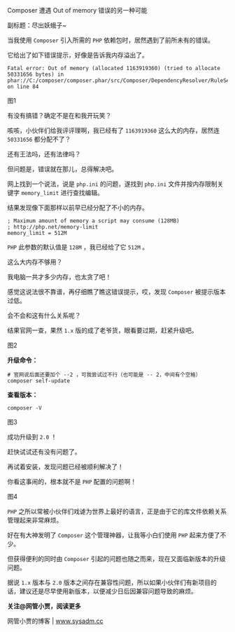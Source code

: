 Composer 遭遇 Out of memory 错误的另一种可能

副标题：尽出妖蛾子~



当我使用 `Composer` 引入所需的 `PHP` 依赖包时，居然遇到了前所未有的错误。

它给出了如下错误提示，好像是告诉我内存溢出了。

```
Fatal error: Out of memory (allocated 1163919360) (tried to allocate 50331656 bytes) in phar://C:/composer/composer.phar/src/Composer/DependencyResolver/RuleSet.php on line 84
```

图1



有没有搞错？确定不是在和我开玩笑？

咳咳，小伙伴们给我评评理啊，我已经有了 `1163919360` 这么大的内存，居然连 `50331656` 都分配不了？

还有王法吗，还有法律吗？

但问题是，错误就在那儿，总得解决吧。



网上找到一个说法，说是 `php.ini` 的问题，遂找到 `php.ini` 文件并按内存限制关键字 `memory_limit` 进行查找编辑。

结果发现像下面那样以前早已经分配了不小的内存。

```
; Maximum amount of memory a script may consume (128MB)
; http://php.net/memory-limit
memory_limit = 512M
```

`PHP` 此参数的默认值是 `128M` ，我已经给了它 `512M` 。

这么大内存不够用？

我电脑一共才多少内存，也太贪了吧！



感觉这说法很不靠谱，再仔细瞧了瞧这错误提示，哎，发现 `Composer` 被提示版本过低。

会不会和这有什么关系呢？

结果官网一查，果然 `1.x` 版的成了老爷货，眼看要过期，赶紧升级吧。

图2



**升级命令：**

```
# 官网说后面还要加个 --2 ，可我尝试过不行（也可能是 -- 2，中间有个空格）
composer self-update
```

**查看版本：**

```
composer -V
```

图3



成功升级到 `2.0` ！

赶快试试还有没有问题了。

再试着安装，发现问题已经被顺利解决了！

你看这事闹的，根本就不是 `PHP` 配置的问题啊！

图4



`PHP` 之所以常被小伙伴们戏谑为世界上最好的语言，正是由于它的库文件依赖关系管理起来非常麻烦。

好在有大神发明了 `Composer` 这个管理神器，让我等小白们使用 `PHP` 起来方便了不少。

但获得便利的同时由 `Composer` 引起的问题也随之而来，现在又面临新版本的升级问题。

据说 `1.x` 版本与 `2.0` 版本之间存在兼容性问题，所以如果小伙伴们有新项目的话，建议还是尽早使用新版本，以便减少日后因兼容问题导致的麻烦。



**关注@网管小贾，阅读更多**

网管小贾的博客 | www.sysadm.cc
